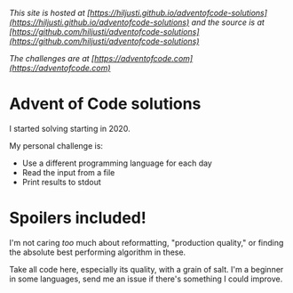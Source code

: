 _This site is hosted at [https://hiljusti.github.io/adventofcode-solutions](https://hiljusti.github.io/adventofcode-solutions) and the source is at [https://github.com/hiljusti/adventofcode-solutions](https://github.com/hiljusti/adventofcode-solutions)_

_The challenges are at [https://adventofcode.com](https://adventofcode.com)_

# Advent of Code solutions

I started solving  starting in 2020.

My personal challenge is:

* Use a different programming language for each day
* Read the input from a file
* Print results to stdout

# Spoilers included!

I'm not caring _too_ much about reformatting, "production quality," or finding the absolute best performing algorithm in these.

Take all code here, especially its quality, with a grain of salt. I'm a beginner in some languages, send me an issue if there's something I could improve.

